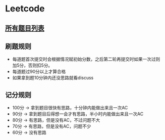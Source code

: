 # Leetcode

## **[所有题目列表](https://github.com/dingjikerbo/leetcode/blob/master/Leetcodes.md)**

## **刷题规则**
 - 每道题首次提交时会根据情况赋初始分数，之后第二轮再提交时如果一次过则加5分，否则扣5分。
 - 每道题过90分以上才算合格
 - 如果拿到题10分钟内还没思路就看discuss

## **记分规则**
 - 100分 -> 拿到题目很快有思路，十分钟内能做出来且一次AC
 - 90分 -> 拿到题目后得想一会才有思路，半小时内能做出来且一次AC
 - 80分 -> 有思路，但是没有AC，不过问题不大
 - 70分 -> 有思路，但是没有AC，问题不少
 - 60分 -> 没有思路
 
 
 
